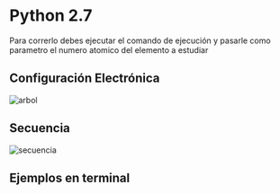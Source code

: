 # Python 2.7
Para correrlo debes ejecutar el comando de ejecución y pasarle como parametro el numero atomico del elemento a estudiar

## Configuración Electrónica
![arbol](https://github.com/ingelectronicadj/nanotecnologia/blob/master/configuracionElectronica/electronConfiguration.jpg?raw=true "particulas")

## Secuencia
![secuencia](https://github.com/ingelectronicadj/nanotecnologia/blob/master/configuracionElectronica/electronConfiguration.jpg?raw=true "secuencia")

## Ejemplos en terminal
